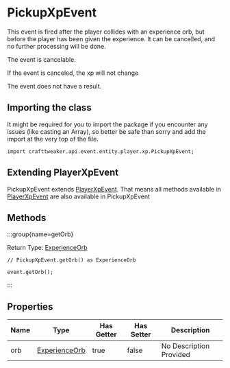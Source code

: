 # PickupXpEvent

This event is fired after the player collides with an experience orb, but before the player has been given the experience.
 It can be cancelled, and no further processing will be done.

The event is cancelable.

If the event is canceled, the xp will not change

The event does not have a result.



## Importing the class

It might be required for you to import the package if you encounter any issues (like casting an Array), so better be safe than sorry and add the import at the very top of the file.
```zenscript
import crafttweaker.api.event.entity.player.xp.PickupXpEvent;
```


## Extending PlayerXpEvent

PickupXpEvent extends [PlayerXpEvent](/vanilla/api/event/entity/player/xp/PlayerXpEvent). That means all methods available in [PlayerXpEvent](/vanilla/api/event/entity/player/xp/PlayerXpEvent) are also available in PickupXpEvent

## Methods

:::group{name=getOrb}

Return Type: [ExperienceOrb](/vanilla/api/entity/type/misc/ExperienceOrb)

```zenscript
// PickupXpEvent.getOrb() as ExperienceOrb

event.getOrb();
```

:::


## Properties

| Name | Type | Has Getter | Has Setter | Description |
|------|------|------------|------------|-------------|
| orb | [ExperienceOrb](/vanilla/api/entity/type/misc/ExperienceOrb) | true | false | No Description Provided |


